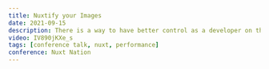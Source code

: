 ```yaml
---
title: Nuxtify your Images
date: 2021-09-15
description: There is a way to have better control as a developer on the image performance of your website. Debbie will walk you through the greatness of Nuxt Images and showcase all the benefits of using this plug-and-play image optimization module.
video: IV890jKXe_s
tags: [conference talk, nuxt, performance]
conference: Nuxt Nation
---
```

